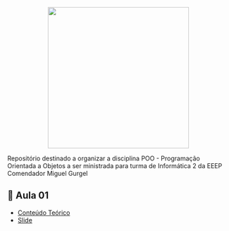 <p align = "center">
<img src="https://github.com/Evaldo-comp/EEEPCMG-POO/blob/main/ressources/BANNER.gif" widt="350px" height="320px">
</p>

Repositório destinado a organizar a disciplina POO - Programação Orientada a Objetos a ser ministrada para turma de Informática 2 da EEEP Comendador Miguel Gurgel 

## :snake: Aula 01

 * [Conteúdo Teórico ](https://github.com/Evaldo-comp/Python-Mombaca/blob/main/Aula-01/README.md)
 * [Slide ](https://github.com/Evaldo-comp/Python-Mombaca/blob/main/Aula-01/SLIDE-AULA01.pdf)
 



